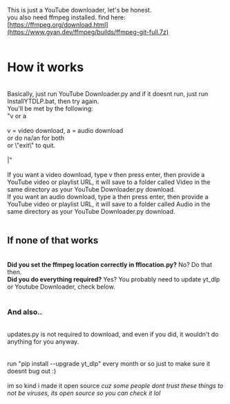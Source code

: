 This is just a YouTube downloader, let's be honest.<br>
you also need ffmpeg installed. find here: [https://ffmpeg.org/download.html](https://www.gyan.dev/ffmpeg/builds/ffmpeg-git-full.7z) <br>
<br>
<h1>How it works</h1><br>
Basically, just run YouTube Downloader.py and if it doesnt run, just run InstallYTDLP.bat, then try again.<br>
You'll be met by the following:<br>
"v or a<br>
<br>
v = video download, a = audio download<br>
or do na/an for both<br>
or \"exit\" to quit.<br>
<br>
|"<br>
<br>
If you want a video download, type v then press enter, then provide a YouTube video or playlist URL, it will save to a folder called Video in the same directory as your YouTube Downloader.py download.<br>
If you want an audio download, type a then press enter, then provide a YouTube video or playlist URL, it will save to a folder called Audio in the same directory as your YouTube Downloader.py download.<br>
<br>
<h2>If none of that works</h2><br>
<b>Did you set the ffmpeg location correctly in fflocation.py?</b> No? Do that then.<br>
<b>Did you do everything required?</b> Yes? You probably need to update yt_dlp or Youtube Downloader, check below.<br>
<br>

<h3>And also..</h3><br>
updates.py is not required to download, and even if you did, it wouldn't do anything for you anyway.
<br>
<br>
<br>
run "pip install --upgrade yt_dlp" every month or so just to make sure it doesnt bug out :)
<br><br>im so kind i made it open source <i>cuz some people dont trust these things to not be viruses, its open source so you can check it lol</i>
